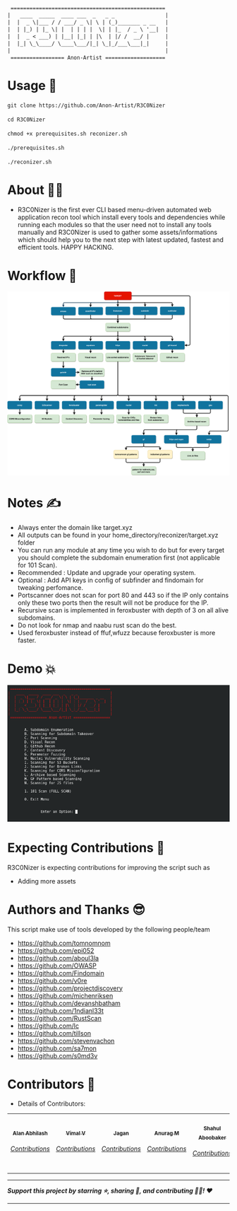 ```
 =================================================
|   ____  _____  ____ ___  _   _ _                |
|  |  _ \|___ / / ___/ _ \| \ | (_)_______ _ __   |
|  | |_) | |_ \| |  | | | |  \| | |_  / _ \ '__|  |
|  |  _ < ___) | |__| |_| | |\  | |/ /  __/ |     |
|  |_| \_\____/ \____\___/|_| \_|_/___\___|_|     |
|                                                 |
 ================= Anon-Artist ===================    
```

# Usage :clinking_glasses:
```
git clone https://github.com/Anon-Artist/R3C0Nizer

cd R3C0Nizer

chmod +x prerequisites.sh reconizer.sh

./prerequisites.sh

./reconizer.sh
```

# About :superhero_man:
* R3C0Nizer is the first ever CLI based menu-driven automated web application recon tool which install every tools and dependencies while running each modules so that the user need not to install any tools manually and R3C0Nizer is used to gather some assets/informations which should help you to the next step with latest updated, fastest and efficient tools. HAPPY HACKING.

# Workflow :muscle:
![workflow](complete_workflow.svg)

# Notes :writing_hand:

* Always enter the domain like target.xyz  
* All outputs can be found in your home_directory/reconizer/target.xyz folder
* You can run any module at any time you wish to do but for every target you should complete the subdomain enumeration first (not applicable for 101 Scan).
* Recommended : Update and upgrade your operating system.
* Optional : Add API keys in config of subfinder and findomain for tweaking perfomance.
* Portscanner does not scan for port 80 and 443 so if the IP only contains only these two ports then the result will not be produce for the IP.
* Recursive scan is implemented in feroxbuster with depth of 3 on all alive subdomains.
* Do not look for nmap and naabu rust scan do the best.
* Used feroxbuster instead of ffuf,wfuzz because feroxbuster is more faster.

# Demo :boom:
![Demo](demo.png)

# Expecting Contributions :monocle_face:

R3C0Nizer is expecting contributions for improving the script such as 

 - Adding more assets
      
# Authors and Thanks :sunglasses:

This script make use of tools developed by the following people/team
- https://github.com/tomnomnom
- https://github.com/epi052
- https://github.com/aboul3la
- https://github.com/OWASP
- https://github.com/Findomain
- https://github.com/v0re
- https://github.com/projectdiscovery
- https://github.com/michenriksen
- https://github.com/devanshbatham
- https://github.com/1ndianl33t
- https://github.com/RustScan
- https://github.com/lc
- https://github.com/tillson
- https://github.com/stevenvachon
- https://github.com/sa7mon
- https://github.com/s0md3v


# Contributors :star_struck:
 
* Details of Contributors:

<table>
  <tr>
    <td align="center"><a href="https://github.com/blackmarketer"><img src="https://avatars.githubusercontent.com/blackmarketer?s=100" width="100px;" alt=""/><br /><sub><b>Alan Abhilash</b></sub></a><br /><h6><a href="https://github.com/Anon-Artist/R3C0Nizer/pull/1">Contributions</h6></a></td>
   <td align="center"><a href="https://github.com/E-R-R-O-R-404"><img src="https://avatars.githubusercontent.com/E-R-R-O-R-404?s=100" width="100px;" alt=""/><br /><sub><b>Vimal V</b></sub></a><br /><h6><a href="https://github.com/Anon-Artist/R3C0Nizer/pull/2">Contributions</h6></a></td>
   <td align="center"><a href="https://github.com/Conscript-Security"><img src="https://avatars.githubusercontent.com/Conscript-Security?s=100" width="100px;" alt=""/><br /><sub><b>Jagan</b></sub></a><br /><h6><a href="https://github.com/Anon-Artist/R3C0Nizer/pull/4">Contributions</h6></a></td>
   <td align="center"><a href="https://github.com/v1nc1d4"><img src="https://avatars.githubusercontent.com/v1nc1d4?s=100" width="100px;" alt=""/><br /><sub><b>Anurag M</b></sub></a><br /><h6><a href="https://github.com/Anon-Artist/R3C0Nizer/pull/5">Contributions</h6></a></td>
   <td align="center"><a href="https://github.com/Shahul-Aboobaker"><img src="https://avatars.githubusercontent.com/Shahul-Aboobaker?s=100" width="100px;" alt=""/><br /><sub><b>Shahul Aboobaker</b></sub></a><br /><h6><a href="https://github.com/Anon-Artist/R3C0Nizer/pull/11">Contributions</h6></a></td>
   <td align="center"><a href="https://github.com/GovindPalakkal"><img src="https://avatars.githubusercontent.com/GovindPalakkal?s=100" width="100px;" alt=""/><br /><sub><b>Govind Palakkal</b></sub></a><br /><h6><a href="https://github.com/Anon-Artist/R3C0Nizer/blob/main/src/blcscan.sh">Contributions</h6></a></td>
</table>

-------

***Support this project by starring ⭐, sharing 📲, and contributing 👩‍💻! :heart:***

-------
